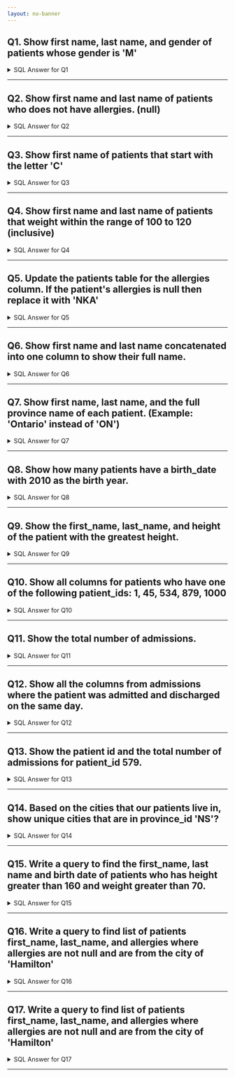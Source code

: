 ```yaml
---
layout: no-banner
---
```


## Q1. Show first name, last name, and gender of patients whose gender is 'M'

<details>
<summary> SQL Answer for Q1 </summary>

```sql
SELECT first_name, last_name, gender 
FROM patients 
where gender = 'M';
```

</details>

---

## Q2. Show first name and last name of patients who does not have allergies. (null)

<details>
<summary> SQL Answer for Q2 </summary>

```sql
SELECT first_name, last_name
FROM patients 
WHERE allergies IS NULL;
```

</details>

---

## Q3. Show first name of patients that start with the letter 'C'

<details>
<summary> SQL Answer for Q3 </summary>

```sql
SELECT first_name
FROM patients 
WHERE first_name LIKE 'C%';
```

</details>

---

## Q4. Show first name and last name of patients that weight within the range of 100 to 120 (inclusive)

<details>
<summary> SQL Answer for Q4 </summary>

```sql
SELECT first_name, last_name
FROM patients 
WHERE weight BETWEEN 100 AND 120;
```

</details>

---

## Q5. Update the patients table for the allergies column. If the patient's allergies is null then replace it with 'NKA'

<details>
<summary> SQL Answer for Q5 </summary>

```sql
UPDATE patients
SET allergies = 'NKA'
WHERE allergies IS NULL;
```

</details>

---

## Q6. Show first name and last name concatenated into one column to show their full name. 

<details>
<summary> SQL Answer for Q6 </summary>

```sql
SELECT CONCAT(first_name, " ", last_name) AS full_name
FROM patients;
```

</details>

---

## Q7. Show first name, last name, and the full province name of each patient. (Example: 'Ontario' instead of 'ON')

<details>
<summary> SQL Answer for Q7</summary>

```sql
SELECT first_name, last_name, province_name
FROM patients JOIN province_names
ON patients.province_id = province_names.province_id;
```

</details>

---

## Q8. Show how many patients have a birth_date with 2010 as the birth year.

<details>
<summary> SQL Answer for Q8</summary>

```sql
SELECT COUNT(*) 
FROM patients
WHERE YEAR(birth_date) = 2010;
```

</details>

---

## Q9. Show the first_name, last_name, and height of the patient with the greatest height.

<details>
<summary> SQL Answer for Q9</summary>

```sql
SELECT first_name, last_name, height 
FROM patients
WHERE height = (SELECT MAX(height) FROM patients);
```

</details>

---

## Q10. Show all columns for patients who have one of the following patient_ids: 1, 45, 534, 879, 1000

<details>
<summary> SQL Answer for Q10</summary>

```sql
SELECT * FROM patients
WHERE patient_id IN (1, 45, 534, 879, 1000);
```

</details>

---

## Q11. Show the total number of admissions.

<details>
<summary> SQL Answer for Q11</summary>

```sql
SELECT COUNT(*) FROM admissions;
```

</details>

---

## Q12. Show all the columns from admissions where the patient was admitted and discharged on the same day.

<details>
<summary> SQL Answer for Q12</summary>

```sql
SELECT * FROM admissions
WHERE admission_date = discharge_date;
```

</details>

---

## Q13. Show the patient id and the total number of admissions for patient_id 579.

<details>
<summary> SQL Answer for Q13</summary>

```sql
SELECT patient_id, COUNT(*)
FROM admissions
WHERE patient_id = 579;
```

</details>

---

## Q14. Based on the cities that our patients live in, show unique cities that are in province_id 'NS'?

<details>
<summary> SQL Answer for Q14</summary>

```sql
SELECT distinct(city)
FROM patients 
WHERE province_id = 'NS';
```

</details>

---

## Q15. Write a query to find the first_name, last name and birth date of patients who has height greater than 160 and weight greater than 70.

<details>
<summary> SQL Answer for Q15</summary>

```sql
SELECT first_name, last_name, birth_date
FROM patients 
WHERE height > 160 AND weight > 70;
```

</details>

---

## Q16. Write a query to find list of patients first_name, last_name, and allergies where allergies are not null and are from the city of 'Hamilton'

<details>
<summary> SQL Answer for Q16</summary>

```sql
SELECT first_name, last_name, allergies
FROM patients
WHERE allergies IS NOT NULL
AND city = 'Hamilton';
```

</details>

---

## Q17. Write a query to find list of patients first_name, last_name, and allergies where allergies are not null and are from the city of 'Hamilton'

<details>
<summary> SQL Answer for Q17</summary>

```sql
SELECT first_name, last_name, allergies
FROM patients
WHERE allergies IS NOT NULL
AND city = 'Hamilton';
```

</details>

---